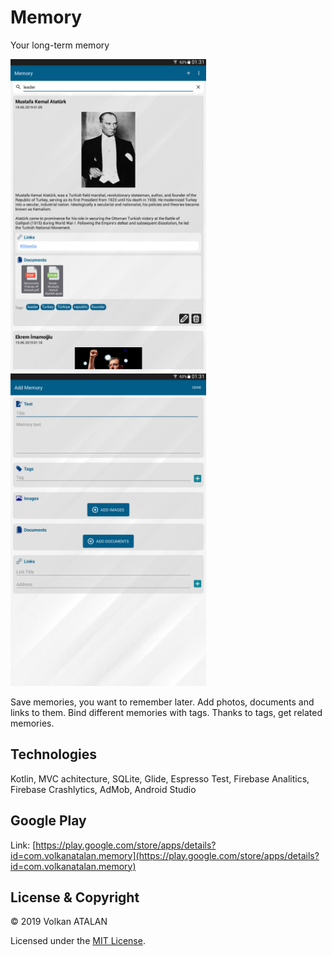# Memory
Your long-term memory

<img src="https://github.com/volkanatalan/Memory/blob/master/screenshots/tablet/Screenshot_2019-06-19-01-31-36.png" alt="main activity" height="500"></img>
<img src="https://github.com/volkanatalan/Memory/blob/master/screenshots/tablet/Screenshot_2019-06-19-01-31-54.png" alt="add memory activity" height="500"></img>

Save memories, you want to remember later. Add photos, documents and links to them. Bind different memories with tags. Thanks to tags, get related memories.


## Technologies
Kotlin, MVC achitecture, SQLite, Glide, Espresso Test, Firebase Analitics, Firebase Crashlytics, AdMob, Android Studio


## Google Play
Link: [https://play.google.com/store/apps/details?id=com.volkanatalan.memory](https://play.google.com/store/apps/details?id=com.volkanatalan.memory)


## License & Copyright

© 2019 Volkan ATALAN

Licensed under the [MIT License](LICENSE.txt).
